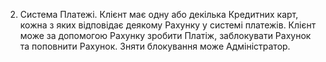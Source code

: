 2. Система Платежі. Клієнт має одну або декілька Кредитних карт, кожна з яких відповідає деякому Рахунку у системі платежів. Клієнт може за допомогою Рахунку зробити Платіж, заблокувати Рахунок та поповнити Рахунок. Зняти блокування може Адміністратор.

